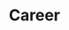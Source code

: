 ---
title: Career
description: I work in the IT industry, specifically a data engineer, for now.
image:
readingTime: false
# Badge style
style:
    background: "#02bed7"
    color: "#154"
---